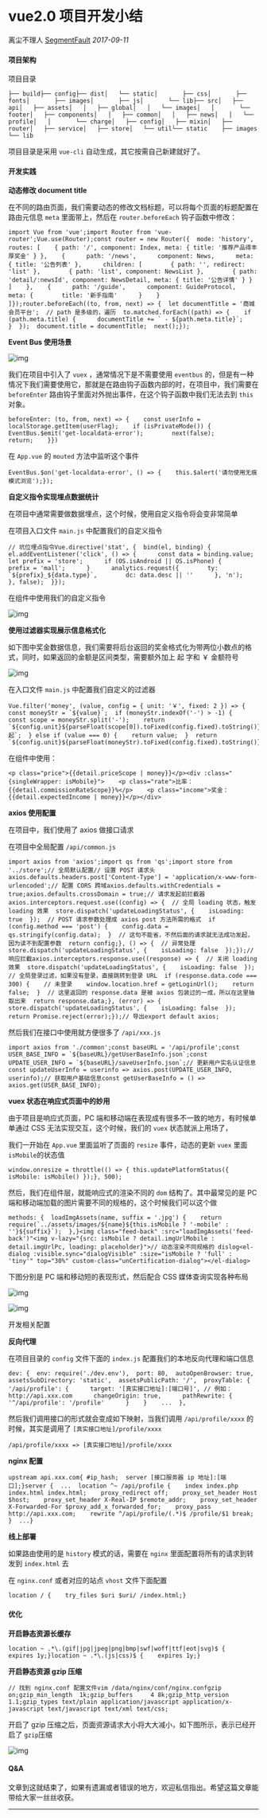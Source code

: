 # vue2.0 项目开发小结

离尘不理人 [SegmentFault](javascript:void(0);) *2017-09-11*

#### 项目架构

项目目录

```
├── build├── config├── dist│   └── static│       ├── css│       ├── fonts│       ├── images│       ├── js│       └── lib├── src│   ├── api│   ├── assets│   │   ├── global│   │   └── images│   │       └── footer│   ├── components│   │   ├── common│   │   ├── news│   │   └── profile│   │       └── charge│   ├── config│   ├── mixin│   ├── router│   ├── service│   ├── store│   └── util└── static    ├── images    └── lib 
```

项目目录是采用 `vue-cli` 自动生成，其它按需自己新建就好了。

#### 开发实践

**动态修改 document title**

在不同的路由页面，我们需要动态的修改文档标题，可以将每个页面的标题配置在路由元信息 `meta` 里面带上，然后在 `router.beforeEach` 钩子函数中修改：

```
import Vue from 'vue';import Router from 'vue-router';Vue.use(Router);const router = new Router({  mode: 'history',  routes: [    { path: '/', component: Index, meta: { title: '推荐产品得丰厚奖金' } },    {      path: '/news',      component: News,      meta: { title: '公告列表' },      children: [        { path: '', redirect: 'list' },        { path: 'list', component: NewsList },        { path: 'detail/:newsId', component: NewsDetail, meta: { title: '公告详情' } }      ]    },    {      path: '/guide',      component: GuideProtocol,      meta: {        title: '新手指南'      }    }  ]});router.beforeEach((to, from, next) => {  let documentTitle = '商城会员平台';  // path 是多级的，遍历  to.matched.forEach((path) => {    if (path.meta.title) {      documentTitle += ` - ${path.meta.title}`;    }  });  document.title = documentTitle;  next();});
```

**Event Bus 使用场景**

![img](https://mmbiz.qpic.cn/mmbiz_png/aVp1YC8UV0cHx6kEIFfVV2Jo5lwyicic3pg5bicjq1iaSH7bt0mfYkBicrorUe45UutQ4kxSFMqBUBiclfq1n1kQp7qw/640?wx_fmt=png&tp=webp&wxfrom=5&wx_lazy=1&wx_co=1)

我们在项目中引入了 `vuex` ，通常情况下是不需要使用 `eventbus` 的，但是有一种情况下我们需要使用它，那就是在路由钩子函数内部的时，在项目中，我们需要在 `beforeEnter` 路由钩子里面对外抛出事件，在这个钩子函数中我们无法去到 `this` 对象。

```
beforeEnter: (to, from, next) => {    const userInfo = localStorage.getItem(userFlag);    if (isPrivateMode()) {        EventBus.$emit('get-localdata-error');        next(false);        return;    }})
```

在 `App.vue` 的 `mouted` 方法中监听这个事件

```
EventBus.$on('get-localdata-error', () => {    this.$alert('请勿使用无痕模式浏览');});
```

**自定义指令实现埋点数据统计**

在项目中通常需要做数据埋点，这个时候，使用自定义指令将会变非常简单

在项目入口文件 `main.js` 中配置我们的自定义指令

```
// 坑位埋点指令Vue.directive('stat', {  bind(el, binding) {    el.addEventListener('click', () => {      const data = binding.value;      let prefix = 'store';      if (OS.isAndroid || OS.isPhone) {        prefix = 'mall';      }      analytics.request({        ty: `${prefix}_${data.type}`,        dc: data.desc || ''      }, 'n');    }, false);  }});
```

在组件中使用我们的自定义指令

![img](https://mmbiz.qpic.cn/mmbiz_png/aVp1YC8UV0cHx6kEIFfVV2Jo5lwyicic3pzNBdN7sHXnFXU4IT1iaGRVJibLqhTYDvr0ia5PzMxRHhWCYeZWXciaETSA/640?wx_fmt=png&tp=webp&wxfrom=5&wx_lazy=1&wx_co=1)

**使用过滤器实现展示信息格式化**

如下图中奖金数据信息，我们需要将后台返回的奖金格式化为带两位小数点的格式，同时，如果返回的金额是区间类型，需要额外加上 起 字和 ￥ 金额符号

![img](https://mmbiz.qpic.cn/mmbiz_png/aVp1YC8UV0cHx6kEIFfVV2Jo5lwyicic3pzNBdN7sHXnFXU4IT1iaGRVJibLqhTYDvr0ia5PzMxRHhWCYeZWXciaETSA/640?wx_fmt=png&tp=webp&wxfrom=5&wx_lazy=1&wx_co=1)

在入口文件 `main.js` 中配置我们自定义的过滤器

```
Vue.filter('money', (value, config = { unit: '￥', fixed: 2 }) => {  const moneyStr = `${value}`;  if (moneyStr.indexOf('-') > -1) {    const scope = moneyStr.split('-');    return `${config.unit}${parseFloat(scope[0]).toFixed(config.fixed).toString()} 起`;  } else if (value === 0) {    return value;  }  return `${config.unit}${parseFloat(moneyStr).toFixed(config.fixed).toString()}`;});
```

在组件中使用：

```
<p class="price">{{detail.priceScope | money}}</p><div :class="{singleWrapper: isMobile}">    <p class="rate">比率：{{detail.commissionRateScope}}%</p>    <p class="income">奖金：{{detail.expectedIncome | money}}</p></div>
```

**axios 使用配置**

在项目中，我们使用了 axios 做接口请求

在项目中全局配置 `/api/common.js`

```
import axios from 'axios';import qs from 'qs';import store from '../store';// 全局默认配置// 设置 POST 请求头axios.defaults.headers.post['Content-Type'] = 'application/x-www-form-urlencoded';// 配置 CORS 跨域axios.defaults.withCredentials = true;axios.defaults.crossDomain = true;// 请求发起前拦截器axios.interceptors.request.use((config) => {  // 全局 loading 状态，触发 loading 效果  store.dispatch('updateLoadingStatus', {    isLoading: true  });  // POST 请求参数处理成 axios post 方法所需的格式  if (config.method === 'post') {    config.data = qs.stringify(config.data);  }  // 这句不能省，不然后面的请求就无法成功发起，因为读不到配置参数  return config;}, () => {  // 异常处理  store.dispatch('updateLoadingStatus', {    isLoading: false  });});// 响应拦截axios.interceptors.response.use((response) => {  // 关闭 loading 效果  store.dispatch('updateLoadingStatus', {    isLoading: false  });  // 全局登录过滤，如果没有登录，直接跳转到登录 URL  if (response.data.code === 300) {    // 未登录    window.location.href = getLoginUrl();    return false;  }  // 这里返回的 response.data 是被 axios 包装过的一成，所以在这里抽取出来  return response.data;}, (error) => {  store.dispatch('updateLoadingStatus', {    isLoading: false  });  return Promise.reject(error);});// 导出export default axios;
```

然后我们在接口中使用就方便很多了 `/api/xxx.js`

```
import axios from './common';const baseURL = '/api/profile';const USER_BASE_INFO = `${baseURL}/getUserBaseInfo.json`;const UPDATE_USER_INFO = `${baseURL}/saveUserInfo.json`;// 更新用户实名认证信息const updateUserInfo = userinfo => axios.post(UPDATE_USER_INFO, userinfo);// 获取用户基础信息const getUserBaseInfo = () => axios.get(USER_BASE_INFO);
```

**vuex 状态在响应式页面中的妙用**

由于项目是响应式页面，PC 端和移动端在表现成有很多不一致的地方，有时候单单通过 CSS 无法实现交互，这个时候，我们的 `vuex` 状态就派上用场了，

我们一开始在 `App.vue` 里面监听了页面的 `resize` 事件，动态的更新 `vuex` 里面 `isMobile`的状态值

```
window.onresize = throttle(() => { this.updatePlatformStatus({   isMobile: isMobile() });}, 500);
```

然后，我们在组件层，就能响应式的渲染不同的 `dom` 结构了。其中最常见的是 PC 端和移动端加载的图片需要不同的规格的，这个时候我们可以这个做

```
methods: {  loadImgAssets(name, suffix = '.jpg') {    return require(`../assets/images/${name}${this.isMobile ? '-mobile' : ''}${suffix}`);  },}<img class="feed-back" :src="loadImgAssets('feed-back')"<img v-lazy="{src: isMobile ? detail.imgUrlMobile : detail.imgUrlPc, loading: placeholder}">// 动态渲染不同规格的 dislog<el-dialog :visible.sync="dialogVisible" :size="isMobile ? 'full' : 'tiny'" top="30%" custom-class="unCertification-dialog"></el-dialog>
```

下图分别是 PC 端和移动短的表现形式，然后配合 CSS 媒体查询实现各种布局

![img](https://mmbiz.qpic.cn/mmbiz_png/aVp1YC8UV0cHx6kEIFfVV2Jo5lwyicic3pmib4BBBHvxQnfQDXWx2UQJ6W8ib5wibDHPvNwN1R6hGPgPX8wHdbUM3YA/640?wx_fmt=png&tp=webp&wxfrom=5&wx_lazy=1&wx_co=1)

![img](https://mmbiz.qpic.cn/mmbiz_png/aVp1YC8UV0cHx6kEIFfVV2Jo5lwyicic3p8lbYhfTpia3HI7EKjxwDvfAgvjKmkO3WYQrmUSNLd4y6WnZXATyM2pQ/640?wx_fmt=png&tp=webp&wxfrom=5&wx_lazy=1&wx_co=1)

开发相关配置

**反向代理**

在项目目录的 `config` 文件下面的 `index.js` 配置我们的本地反向代理和端口信息

```
dev: {  env: require('./dev.env'),  port: 80,  autoOpenBrowser: true,  assetsSubDirectory: 'static',  assetsPublicPath: '/',  proxyTable: {    '/api/profile': {      target: '[真实接口地址]:[端口号]', // 例如： http://api.xxx.com      changeOrigin: true,      pathRewrite: {        '^/api/profile': '/profile'      }    }    ...  },
```

然后我们调用接口的形式就会变成如下映射，当我们调用 `/api/profile/xxxx` 的时候，其实是调用了 `[真实接口地址]/profile/xxxx`

```
/api/profile/xxxx => [真实接口地址]/profile/xxxx
```

**nginx 配置**

```
upstream api.xxx.com{ #ip_hash;  server [接口服务器 ip 地址]:[端口];}server {  ...  location ^~ /api/profile {    index index.php index.html index.html;    proxy_redirect off;    proxy_set_header Host $host;    proxy_set_header X-Real-IP $remote_addr;    proxy_set_header X-Forwarded-For $proxy_add_x_forwarded_for;    proxy_pass http://api.xxx.com;    rewrite ^/api/profile/(.*)$ /profile/$1 break;  }  ...}
```

**线上部署**

如果路由使用的是 `history` 模式的话，需要在 `nginx` 里面配置将所有的请求到转发到 `index.html` 去

在 `nginx.conf` 或者对应的站点 `vhost` 文件下面配置

```
location / {    try_files $uri $uri/ /index.html;}
```

#### 优化

**开启静态资源长缓存**

```
location ~ .*\.(gif|jpg|jpeg|png|bmp|swf|woff|ttf|eot|svg)$ {    expires 1y;}location ~ .*\.(js|css)$ {    expires 1y;}
```

**开启静态资源 gzip 压缩**

```
// 找到 nginx.conf 配置文件vim /data/nginx/conf/nginx.confgzip on;gzip_min_length  1k;gzip_buffers     4 8k;gzip_http_version 1.1;gzip_types text/plain application/javascript application/x-javascript text/javascript text/xml text/css;
```

开启了 gzip 压缩之后，页面资源请求大小将大大减小，如下图所示，表示已经开启了 `gzip`压缩

![img](https://mmbiz.qpic.cn/mmbiz_png/aVp1YC8UV0cHx6kEIFfVV2Jo5lwyicic3pxBIBMrFYgJrpicialrfhgEhhDiarpzWibLBKXJdvONyt6ajFgjXLicqL9ibQ/640?wx_fmt=png&tp=webp&wxfrom=5&wx_lazy=1&wx_co=1)

#### Q&A

文章到这就结束了，如果有遗漏或者错误的地方，欢迎私信指出。希望这篇文章能带给大家一丝丝收获。

------